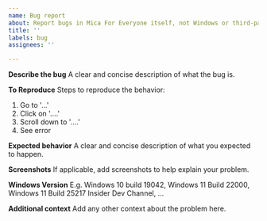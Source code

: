 ```yaml
---
name: Bug report
about: Report bugs in Mica For Everyone itself, not Windows or third-party apps
title: ''
labels: bug
assignees: ''

---
```


**Describe the bug**
A clear and concise description of what the bug is.

**To Reproduce**
Steps to reproduce the behavior:
1. Go to '...'
2. Click on '....'
3. Scroll down to '....'
4. See error

**Expected behavior**
A clear and concise description of what you expected to happen.

**Screenshots**
If applicable, add screenshots to help explain your problem.

**Windows Version**
E.g. Windows 10 build 19042, Windows 11 Build 22000, Windows 11 Build 25217 Insider Dev Channel, ...

**Additional context**
Add any other context about the problem here.
